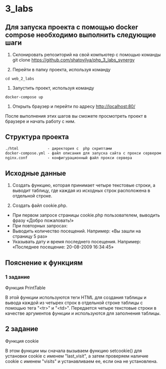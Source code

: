 # 3_labs

## Для запуска проекта с помощью docker compose необходимо выполнить следующие шаги

1. Склонировать репозиторий на свой компьютер с помощью команды git clone https://github.com/shatovilya/php_3_labs_synergy

1. Перейти в папку проекта, используя команду

```cli
cd web_2_labs
```

1. Запустить проект, используя команду

```cli
docker-compose up
```

1. Открыть браузер и перейти по адресу <http://localhost:80/>

После выполнения этих шагов вы сможете просмотреть проект в браузере и начать работу с ним.

## Структура проекта

```txt
./html             - директория с  php скриптами
docker-compose.yml - файл описания для запуска сайта с прокси сервером
nginx.conf         - конфигурационный файл прокси сервера
```

## Исходные данные

1. Создать функцию, которая принимает четыре текстовые строки, а выводит таблицу, где каждая из исходных строк расположена в отдельной строке.

2. Создать файл cookie.php.

- При первом запросе страницы cookie.php пользователем, выводить фразу «Добро пожаловать!»
- При повторных запросах:
- Выводить количество посещений. Например: «Вы зашли на страницу 5 раз»
- Указывать дату и время последнего посещения. Например: «Последнее посещение: 20-08-2009 16:34:45»

## Пояснение к функциям

### 1 задание

Функция PrintTable

В этой функции используются теги HTML для создания таблицы и вывода каждой из четырех строк в отдельной строке таблицы с помощью тега  "\<tr>" и "\<td>". Передается четыре текстовые строки в качестве аргументов функции и используются для заполнения таблицы.

## 2 задание

Функция  cookie

В этом функции мы сначала вызываем функцию setcookie() для установки cookie с именем "last_visit", а затем проверяем наличие cookie с именем "visits" и устанавливаем ее, если она не установлена.
